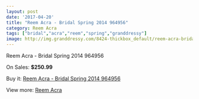 ```yaml
---
layout: post
date: '2017-04-20'
title: "Reem Acra - Bridal Spring 2014 964956"
category: Reem Acra
tags: ["bridal","acra","reem","spring","granddressy"]
image: http://img.granddressy.com/8424-thickbox_default/reem-acra-bridal-spring-2014-964956.jpg
---
```

Reem Acra - Bridal Spring 2014 964956

On Sales: **$250.99**
<a href="https://www.granddressy.com/en/reem-acra/7654-reem-acra-bridal-spring-2014-964956.html"><amp-img layout="responsive" width="600" height="600" src="//img.granddressy.com/8424-thickbox_default/reem-acra-bridal-spring-2014-964956.jpg" alt="Reem Acra - Bridal Spring 2014 964956 0" /></a>

Buy it: [Reem Acra - Bridal Spring 2014 964956](https://www.granddressy.com/en/reem-acra/7654-reem-acra-bridal-spring-2014-964956.html "Reem Acra - Bridal Spring 2014 964956")

View more: [Reem Acra](https://www.granddressy.com/en/105-reem-acra "Reem Acra")
